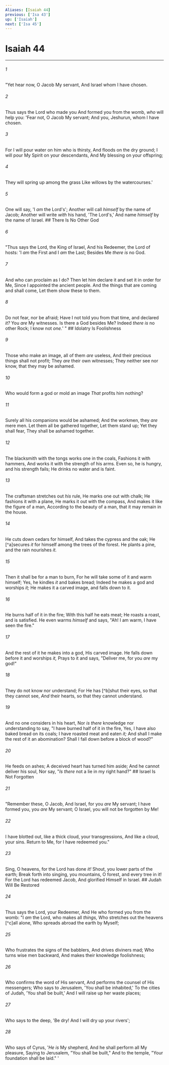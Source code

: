```yaml
---
Aliases: [Isaiah 44]
previous: ['Isa 43']
up: ['Isaiah']
next: ['Isa 45']
---
```

# Isaiah 44

***


###### 1 
"Yet hear now, O Jacob My servant, And Israel whom I have chosen. 

###### 2 
Thus says the Lord who made you And formed you from the womb, _who_ will help you: 'Fear not, O Jacob My servant; And you, Jeshurun, whom I have chosen. 

###### 3 
For I will pour water on him who is thirsty, And floods on the dry ground; I will pour My Spirit on your descendants, And My blessing on your offspring; 

###### 4 
They will spring up among the grass Like willows by the watercourses.' 

###### 5 
One will say, 'I _am_ the Lord's'; Another will call _himself_ by the name of Jacob; Another will write _with_ his hand, 'The Lord's,' And name _himself_ by the name of Israel. ## There Is No Other God 

###### 6 
"Thus says the Lord, the King of Israel, And his Redeemer, the Lord of hosts: 'I _am_ the First and I _am_ the Last; Besides Me _there is_ no God. 

###### 7 
And who can proclaim as I do? Then let him declare it and set it in order for Me, Since I appointed the ancient people. And the things that are coming and shall come, Let them show these to them. 

###### 8 
Do not fear, nor be afraid; Have I not told you from that time, and declared _it?_ You _are_ My witnesses. Is there a God besides Me? Indeed _there is_ no other Rock; I know not _one._' " ## Idolatry Is Foolishness 

###### 9 
Those who make an image, all of them _are_ useless, And their precious things shall not profit; They _are_ their own witnesses; They neither see nor know, that they may be ashamed. 

###### 10 
Who would form a god or mold an image _That_ profits him nothing? 

###### 11 
Surely all his companions would be ashamed; And the workmen, they _are_ mere men. Let them all be gathered together, Let them stand up; Yet they shall fear, They shall be ashamed together. 

###### 12 
The blacksmith with the tongs works one in the coals, Fashions it with hammers, And works it with the strength of his arms. Even so, he is hungry, and his strength fails; He drinks no water and is faint. 

###### 13 
The craftsman stretches out _his_ rule, He marks one out with chalk; He fashions it with a plane, He marks it out with the compass, And makes it like the figure of a man, According to the beauty of a man, that it may remain in the house. 

###### 14 
He cuts down cedars for himself, And takes the cypress and the oak; He [^a]secures _it_ for himself among the trees of the forest. He plants a pine, and the rain nourishes _it._ 

###### 15 
Then it shall be for a man to burn, For he will take some of it and warm himself; Yes, he kindles _it_ and bakes bread; Indeed he makes a god and worships _it;_ He makes it a carved image, and falls down to it. 

###### 16 
He burns half of it in the fire; With this half he eats meat; He roasts a roast, and is satisfied. He even warms _himself_ and says, "Ah! I am warm, I have seen the fire." 

###### 17 
And the rest of it he makes into a god, His carved image. He falls down before it and worships _it,_ Prays to it and says, "Deliver me, for you _are_ my god!" 

###### 18 
They do not know nor understand; For He has [^b]shut their eyes, so that they cannot see, _And_ their hearts, so that they cannot understand. 

###### 19 
And no one considers in his heart, Nor _is there_ knowledge nor understanding to say, "I have burned half of it in the fire, Yes, I have also baked bread on its coals; I have roasted meat and eaten _it;_ And shall I make the rest of it an abomination? Shall I fall down before a block of wood?" 

###### 20 
He feeds on ashes; A deceived heart has turned him aside; And he cannot deliver his soul, Nor say, "_Is there_ not a lie in my right hand?" ## Israel Is Not Forgotten 

###### 21 
"Remember these, O Jacob, And Israel, for you _are_ My servant; I have formed you, you _are_ My servant; O Israel, you will not be forgotten by Me! 

###### 22 
I have blotted out, like a thick cloud, your transgressions, And like a cloud, your sins. Return to Me, for I have redeemed you." 

###### 23 
Sing, O heavens, for the Lord has done _it!_ Shout, you lower parts of the earth; Break forth into singing, you mountains, O forest, and every tree in it! For the Lord has redeemed Jacob, And glorified Himself in Israel. ## Judah Will Be Restored 

###### 24 
Thus says the Lord, your Redeemer, And He who formed you from the womb: "I _am_ the Lord, who makes all _things,_ Who stretches out the heavens [^c]all alone, Who spreads abroad the earth by Myself; 

###### 25 
Who frustrates the signs of the babblers, And drives diviners mad; Who turns wise men backward, And makes their knowledge foolishness; 

###### 26 
Who confirms the word of His servant, And performs the counsel of His messengers; Who says to Jerusalem, 'You shall be inhabited,' To the cities of Judah, 'You shall be built,' And I will raise up her waste places; 

###### 27 
Who says to the deep, 'Be dry! And I will dry up your rivers'; 

###### 28 
Who says of Cyrus, '_He is_ My shepherd, And he shall perform all My pleasure, Saying to Jerusalem, "You shall be built," And to the temple, "Your foundation shall be laid." '
